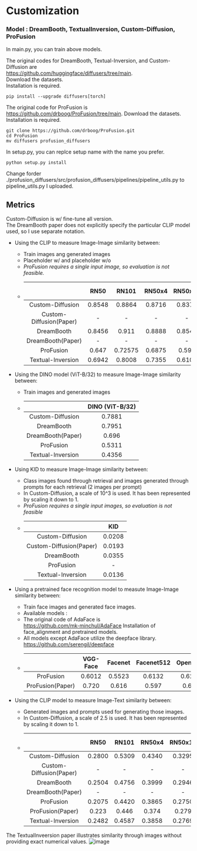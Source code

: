# Customization

### Model : DreamBooth, TextualInversion, Custom-Diffusion, ProFusion   

In main.py, you can train above models.   

The original codes for DreamBooth, Textual-Inversion, and Custom-Diffusion are   
https://github.com/huggingface/diffusers/tree/main.   
Download the datasets.   
Installation is required.   
```
pip install --upgrade diffusers[torch]
```

The original code for ProFusion is   
https://github.com/drboog/ProFusion/tree/main. 
Download the datasets.   
Installation is required.   
```
git clone https://github.com/drboog/ProFusion.git
cd ProFusion
mv diffusers profusion_diffusers
```
In setup.py, you can replce setup name with the name you prefer.   
```
python setup.py install
```
Change forder ./profusion_diffusers/src/profusion_diffusers/pipelines/pipeline_utils.py to pipeline_utils.py I uploaded.

## Metrics   

Custom-Diffusion is w/ fine-tune all version.   
The DreamBooth paper does not explicitly specify the particular CLIP model used, so I use separate notation.   

* Using the CLIP to measure Image-Image similarity between:
  * Train images ang generated images
  * Placeholder w/ and placeholder w/o
  * *ProFusion requires a single input image, so evaluation is not feasible.*
  * | |RN50|RN101|RN50x4|RN50x16|RN50x64|ViT-B/32|ViT-B/16|ViT-L/14|ViT-L/14@336px|DreamBooth|
    |:--:|:---:|:-----:|:------:|:------:|:------:|:-------:|:------:|:-----:|:--:|:--:|
    |Custom-Diffusion|0.8548|0.8864|0.8716|0.8371|0.7731|0.8567|0.8585|0.8352|0.8194|-|
    |Custom-Diffusion(Paper)|-|-|-|-|-|0.748|-|-|-|-|
    |DreamBooth|0.8456|0.911|0.8888|0.8545|0.7806|0.8854|0.8987|0.8511|0.8514|-|
    |DreamBooth(Paper)|-|-|-|-|-|-|-|-|-|0.812|-|
    |ProFusion|0.647|0.72575|0.6875|0.596|0.47075|0.643|0.617|0.5735|0.58425|-|
    |Textual-Inversion|0.6942|0.8008|0.7355|0.6104|0.5196|0.7226|0.7271|0.6753|0.6689|-|
    
    
       
* Using the DINO model (ViT-B/32) to measure Image-Image similarity between:
    * Train images and generated images
    * | |DINO (ViT-B/32)|
      |:-:|:-----------:|
      |Custom-Diffusion|0.7881|
      |DreamBooth|0.7951|
      |DreamBooth(Paper)|0.696|
      |ProFusion|0.5311|
      |Textual-Inversion|0.4356|
   
* Using KID to measure Image-Image similarity between:
    * Class images found through retrieval and images generated through prompts for each retrieval (2 images per prompt)
    * In Custom-Diffusion, a scale of 10^3 is used. It has been represented by scaling it down to 1.
    * *ProFusion requires a single input images, so evaluation is not feasible*
    * | |KID|
      |:-:|:-:|
      |Custom-Diffusion|0.0208|
      |Custom-Diffusion(Paper)|0.0193|
      |DreamBooth|0.0355|
      |ProFusion|-|
      |Textual-Inversion|0.0136|
   
 
 * Using a pretrained face recognition model to measute Image-Image similarity between:
    * Train face images and generated face images.
    * Available models :   
    * The original code of AdaFace is   
    https://github.com/mk-minchul/AdaFace
    Installation of face_alignment and pretrained models.
    * All models except AdaFace utilize the deepface library.
      https://github.com/serengil/deepface
    * | |VGG-Face|Facenet|Facenet512|OpenFace|DeepFace|ArcFace|SFace|AdaFace|
      |:-:|:--:|:---:|:-----:|:------:|:-------:|:-------:|:--------:|:--------:|
      |ProFusion|0.6012|0.5523|0.6132|0.6218|0.6689|0.4444|0.4033|0.5413|
      |ProFusion(Paper)|0.720|0.616|0.597|0.681|0.774|0.459|0.443|0.432|
    
* Using the CLIP model to measure Image-Text similarity between:
    * Generated images and prompts used for generating those images.
    * In Custom-Diffusion, a scale of 2.5 is used. It has been represented by scaling it down to 1.
    * | |RN50|RN101|RN50x4|RN50x16|RN50x64|ViT-B/32|ViT-B/16|ViT-L/14|ViT-L/14@336px|DreamBooth|
      |:--:|:---:|:-----:|:------:|:-------:|:-------:|:--------:|:--------:|:--------:|:--------------:|:-:|
      |Custom-Diffusion|0.2800|0.5309|0.4340|0.3295|0.2283|0.3328|0.3265|0.2801|0.2857|-|
      |Custom-Diffusion(Paper)|-|-|-|-|-|0.318|-|-|-|-|
      |DreamBooth|0.2504|0.4756|0.3999|0.2946|0.2265|0.2954|0.2922|0.2308|0.2344|-|
      |DreamBooth(Paper)|-|-|-|-|-|-|-|-|-|0.306|
      |ProFusion|0.2075|0.4420|0.3865|0.2750|0.1782|0.2728|0.2910|0.2357|0.2351|-|
      |ProFusion(Paper)|0.223|0.446|0.374|0.279|0.202|0.293|0.283|0.225|0.229|-|
      |Textual-Inversion|0.2482|0.4587|0.3858|0.2769|0.2205|0.2941|0.3020|0.2347|0.2404|-|

  
The TextualInveersion paper illustrates similarity through images without providing exact numerical values.
![image](https://github.com/seuleepy/Customization/assets/88653864/cff3a486-58e5-4108-9714-f9349291403e)
